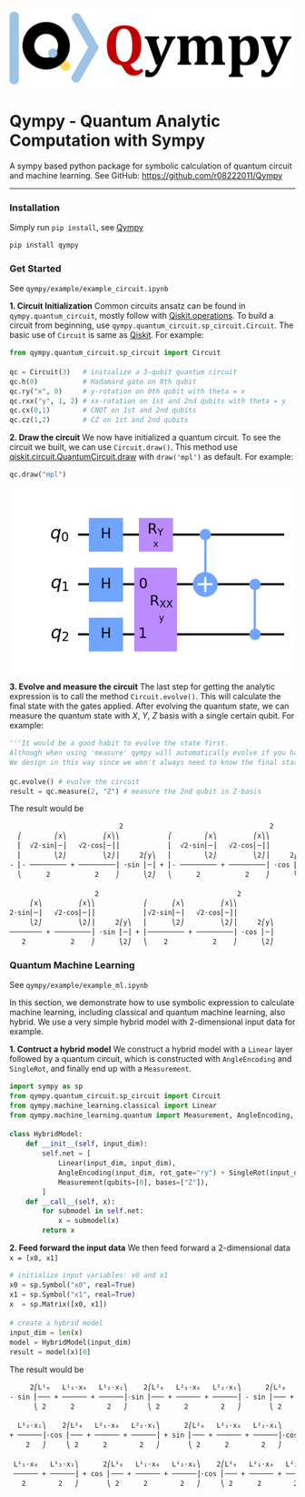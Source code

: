 ![plot](./Logo/Qympy_Long_Logo.png)

# Qympy - Quantum Analytic Computation with Sympy
A sympy based python package for symbolic calculation of quantum circuit and machine learning.
See GitHub: https://github.com/r08222011/Qympy

---

### Installation
Simply run `pip install`, see [Qympy](https://pypi.org/project/qympy/)

```bash
pip install qympy
```

### Get Started
See `qympy/example/example_circuit.ipynb`

**1. Circuit Initialization**
Common circuits ansatz can be found in `qympy.quantum_circuit`, mostly follow with [Qiskit.operations](https://qiskit.org/documentation/tutorials/circuits/3_summary_of_quantum_operations.html). To build a circuit from beginning, use `qympy.quantum_circuit.sp_circuit.Circuit`. The basic use of `Circuit` is same as [Qiskit](https://qiskit.org). For example:
```python
from qympy.quantum_circuit.sp_circuit import Circuit

qc = Circuit(3)   # initialize a 3-qubit quantum circuit
qc.h(0)           # Hadamard gate on 0th qubit
qc.ry("x", 0)     # y-rotation on 0th qubit with theta = x
qc.rxx("y", 1, 2) # xx-rotation on 1st and 2nd qubits with theta = y
qc.cx(0,1)        # CNOT on 1st and 2nd qubits
qc.cz(1,2)        # CZ on 1st and 2nd qubits
```

**2. Draw the circuit**
We now have initialized a quantum circuit. To see the circuit we built, we can use `Circuit.draw()`. This method use [qiskit.circuit.QuantumCircuit.draw](https://qiskit.org/documentation/stubs/qiskit.circuit.QuantumCircuit.draw.html) with `draw('mpl')` as default. For example:

```python
qc.draw("mpl")
```
![plot](./src/qympy/example/example_circuit.png)

**3. Evolve and measure the circuit**
The last step for getting the analytic expression is to call the method `Circuit.evolve()`. This will calculate the final state with the gates applied. After evolving the quantum state, we can measure the quantum state with *X*, *Y*, *Z* basis with a single certain qubit. For example:
```python
'''It would be a good habit to evolve the state first.
Although when using 'measure' qympy will automatically evolve if you haven't evolve.
We design in this way since we won't always need to know the final state for every case.'''

qc.evolve() # evolve the circuit
result = qc.measure(2, "Z") # measure the 2nd qubit in Z-basis
```

The result would be

```txt
                           2                                    2             
  ⎛        ⎛x⎞         ⎛x⎞⎞            ⎛        ⎛x⎞         ⎛x⎞⎞            ⎛ 
  ⎜  √2⋅sin⎜─⎟   √2⋅cos⎜─⎟⎟            ⎜  √2⋅sin⎜─⎟   √2⋅cos⎜─⎟⎟            ⎜√
  ⎜        ⎝2⎠         ⎝2⎠⎟     2⎛y⎞   ⎜        ⎝2⎠         ⎝2⎠⎟     2⎛y⎞   ⎜ 
- ⎜- ───────── + ─────────⎟ ⋅sin ⎜─⎟ + ⎜- ───────── + ─────────⎟ ⋅cos ⎜─⎟ - ⎜─
  ⎝      2           2    ⎠      ⎝2⎠   ⎝      2           2    ⎠      ⎝2⎠   ⎝ 

                     2                                  2        
     ⎛x⎞         ⎛x⎞⎞            ⎛      ⎛x⎞         ⎛x⎞⎞         
2⋅sin⎜─⎟   √2⋅cos⎜─⎟⎟            ⎜√2⋅sin⎜─⎟   √2⋅cos⎜─⎟⎟         
     ⎝2⎠         ⎝2⎠⎟     2⎛y⎞   ⎜      ⎝2⎠         ⎝2⎠⎟     2⎛y⎞
──────── + ─────────⎟ ⋅sin ⎜─⎟ + ⎜───────── + ─────────⎟ ⋅cos ⎜─⎟
   2           2    ⎠      ⎝2⎠   ⎝    2           2    ⎠      ⎝2⎠
```

### Quantum Machine Learning
See `qympy/example/example_ml.ipynb`

In this section, we demonstrate how to use symbolic expression to calculate machine learning, including classical and quantum machine learning, also hybrid. We use a very simple hybrid model with 2-dimensional input data for example.

**1. Contruct a hybrid model**
We construct a hybrid model with a `Linear` layer followed by a quantum circuit, which is constructed with `AngleEncoding` and `SingleRot`, and finally end up with a `Measurement`.

```python
import sympy as sp
from qympy.quantum_circuit.sp_circuit import Circuit
from qympy.machine_learning.classical import Linear
from qympy.machine_learning.quantum import Measurement, AngleEncoding, SingleRot

class HybridModel:
    def __init__(self, input_dim):
        self.net = [
            Linear(input_dim, input_dim),
            AngleEncoding(input_dim, rot_gate="ry") + SingleRot(input_dim, rot_mode=['rz'], ent_mode='cx'),
            Measurement(qubits=[0], bases=["Z"]),
        ]
    def __call__(self, x):
        for submodel in self.net:
            x = submodel(x)
        return x
```

**2. Feed forward the input data**
We then feed forward a 2-dimensional data `x = [x0, x1]`

```python
# initialize input variables: x0 and x1
x0 = sp.Symbol("x0", real=True)
x1 = sp.Symbol("x1", real=True)
x  = sp.Matrix([x0, x1])

# create a hybrid model
input_dim = len(x)
model = HybridModel(input_dim)
result = model(x)[0]
```

The result would be

```txt
     2⎛L¹₀   L¹₁⋅x₀   L¹₂⋅x₁⎞    2⎛L²₀   L²₁⋅x₀   L²₂⋅x₁⎞      2⎛L¹₀   L¹₁⋅x₀ 
- sin ⎜─── + ────── + ──────⎟⋅sin ⎜─── + ────── + ──────⎟ - sin ⎜─── + ────── 
      ⎝ 2      2        2   ⎠     ⎝ 2      2        2   ⎠       ⎝ 2      2    

  L¹₂⋅x₁⎞    2⎛L²₀   L²₁⋅x₀   L²₂⋅x₁⎞      2⎛L²₀   L²₁⋅x₀   L²₂⋅x₁⎞    2⎛L¹₀  
+ ──────⎟⋅cos ⎜─── + ────── + ──────⎟ + sin ⎜─── + ────── + ──────⎟⋅cos ⎜─── +
    2   ⎠     ⎝ 2      2        2   ⎠       ⎝ 2      2        2   ⎠     ⎝ 2   

 L¹₁⋅x₀   L¹₂⋅x₁⎞      2⎛L¹₀   L¹₁⋅x₀   L¹₂⋅x₁⎞    2⎛L²₀   L²₁⋅x₀   L²₂⋅x₁⎞
 ────── + ──────⎟ + cos ⎜─── + ────── + ──────⎟⋅cos ⎜─── + ────── + ──────⎟
   2        2   ⎠       ⎝ 2      2        2   ⎠     ⎝ 2      2        2   ⎠
```